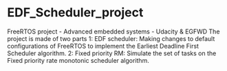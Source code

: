 # EDF_Scheduler_project
FreeRTOS project - Advanced embedded systems - Udacity &amp; EGFWD
The project is made of two parts
1: EDF scheduler: Making changes to default configurations of FreeRTOS to implement the Earliest Deadline First Scheduler algorithm.
2: Fixed priority RM: Simulate the set of tasks on the Fixed priority rate monotonic scheduler algorithm.

